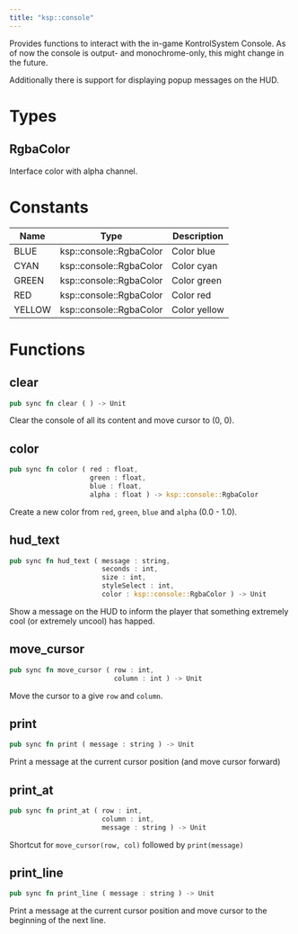```yaml
---
title: "ksp::console"
---
```


Provides functions to interact with the in-game KontrolSystem Console. As of now the console is output- and monochrome-only, this might change in the future.

Additionally there is support for displaying popup messages on the HUD.



# Types


## RgbaColor

Interface color with alpha channel.


# Constants

Name | Type | Description
--- | --- | ---
BLUE | ksp::console::RgbaColor | Color blue 
CYAN | ksp::console::RgbaColor | Color cyan 
GREEN | ksp::console::RgbaColor | Color green 
RED | ksp::console::RgbaColor | Color red 
YELLOW | ksp::console::RgbaColor | Color yellow 


# Functions


## clear

```rust
pub sync fn clear ( ) -> Unit
```

Clear the console of all its content and move cursor to (0, 0).


## color

```rust
pub sync fn color ( red : float,
                    green : float,
                    blue : float,
                    alpha : float ) -> ksp::console::RgbaColor
```

Create a new color from `red`, `green`, `blue` and `alpha` (0.0 - 1.0).


## hud_text

```rust
pub sync fn hud_text ( message : string,
                       seconds : int,
                       size : int,
                       styleSelect : int,
                       color : ksp::console::RgbaColor ) -> Unit
```

Show a message on the HUD to inform the player that something extremely cool (or extremely uncool) has happed.


## move_cursor

```rust
pub sync fn move_cursor ( row : int,
                          column : int ) -> Unit
```

Move the cursor to a give `row` and `column`.


## print

```rust
pub sync fn print ( message : string ) -> Unit
```

Print a message at the current cursor position (and move cursor forward)


## print_at

```rust
pub sync fn print_at ( row : int,
                       column : int,
                       message : string ) -> Unit
```

Shortcut for `move_cursor(row, col)` followed by `print(message)`


## print_line

```rust
pub sync fn print_line ( message : string ) -> Unit
```

Print a message at the current cursor position and move cursor to the beginning of the next line.

